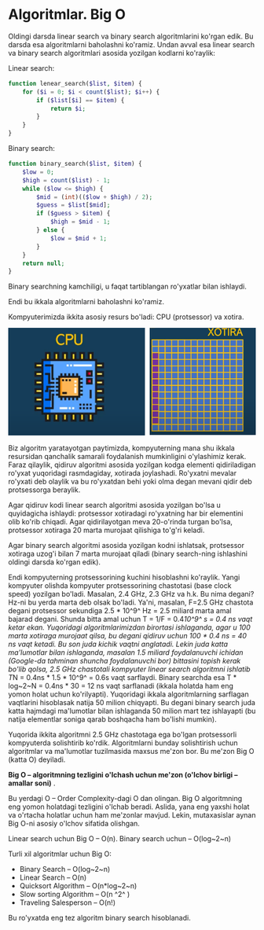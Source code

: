 # Algoritmlar. Big O


Oldingi darsda linear search va binary search algoritmlarini ko'rgan edik. Bu darsda esa algoritmlarni baholashni ko'ramiz. Undan avval esa linear search va binary search algoritmlari asosida yozilgan kodlarni ko'raylik:

Linear search:

```php
function lenear_search($list, $item) {
	for ($i = 0; $i < count($list); $i++) {
		if ($list[$i] == $item) {
			return $i;
		}
	}
}
```

Binary search:

```php
function binary_search($list, $item) {
	$low = 0;
	$high = count($list) - 1;
	while ($low <= $high) {
		$mid = (int)(($low + $high) / 2);
		$guess = $list[$mid];
		if ($guess > $item) {
			$high = $mid - 1;
		} else {
			$low = $mid + 1;
		}
	}
	return null;
}
```


Binary searchning kamchiligi, u faqat tartiblangan ro'yxatlar bilan ishlaydi.

Endi bu ikkala algoritmlarni baholashni ko'ramiz.

Kompyuterimizda ikkita asosiy resurs bo'ladi: CPU (protsessor) va xotira.

![1681736173880](image/2.BigO/1681736173880.png)


Biz algoritm yaratayotgan paytimizda, kompyuterning mana shu ikkala resursidan qanchalik samarali foydalanish mumkinligini o'ylashimiz kerak. Faraz qilaylik, qidiruv algoritmi asosida yozilgan kodga elementi qidiriladigan ro'yxat yuqoridagi rasmdagiday, xotirada joylashadi. Ro'yxatni mevalar ro'yxati deb olaylik va bu ro'yxatdan behi yoki olma degan mevani qidir deb protsessorga beraylik.

Agar qidiruv kodi linear search algoritmi asosida yozilgan bo'lsa u quyidagicha ishlaydi: protsessor xotiradagi ro'yxatning har bir elementini olib ko'rib chiqadi. Agar qidirilayotgan meva 20-o'rinda turgan bo'lsa, protsessor xotiraga 20 marta murojaat qilishiga to'g'ri keladi.

Agar binary search algoritmi asosida yozilgan kodni ishlatsak, protsessor xotiraga uzog'i bilan 7 marta murojaat qiladi (binary search-ning ishlashini oldingi darsda ko'rgan edik).

Endi kompyuterning protsessorining kuchini hisoblashni ko'raylik. Yangi kompyuter olishda kompyuter protsessorining chastotasi (base clock speed) yozilgan bo'ladi. Masalan, 2.4 GHz, 2.3 GHz va h.k. Bu nima degani? Hz-ni bu yerda marta deb olsak bo'ladi. Ya'ni, masalan, F=2.5 GHz chastota degani protsessor sekundiga 2.5 * 10­^9^ Hz = 2.5 miliard marta amal bajarad degani. Shunda bitta amal uchun T = 1/F = 0.4*10^9^ s = 0.4 ns vaqt ketar ekan. Yuqoridagi algoritmlarimizdan birortasi ishlaganda, agar u 100 marta xotiraga murojaat qilsa, bu degani qidiruv uchun 100 * 0.4 ns = 40 ns vaqt ketadi. Bu son juda kichik vaqtni anglatadi. Lekin juda katta ma'lumotlar bilan ishlaganda, masalan 1.5 miliard foydalanuvchi ichidan (Google-da tahminan shuncha foydalanuvchi bor) bittasini topish kerak bo'lib qolsa, 2.5 GHz chastotali kompyuter linear search algoritmni ishlatib T*N = 0.4ns * 1.5 * 10^9^ = 0.6s vaqt sarflaydi. Binary searchda esa T * log~2~N = 0.4ns * 30 = 12 ns vaqt sarflanadi (ikkala holatda ham eng yomon holat uchun ko'rilyapti). Yuqoridagi ikkala algoritmlarning sarflagan vaqtlarini hisoblasak natija 50 milion chiqyapti. Bu degani binary search juda katta hajmdagi ma'lumotlar bilan ishlaganda 50 milion mart tez ishlayapti (bu natija elementlar soniga qarab boshqacha ham bo'lishi mumkin).

Yuqorida ikkita algoritmni 2.5 GHz chastotaga ega bo'lgan protsessorli kompyuterda solishtirib ko'rdik. Algoritmlarni bunday solishtirish uchun algoritmlar va ma'lumotlar tuzilmasida maxsus me'zon bor. Bu me'zon Big O (katta O) deyiladi.


 **Big O – algoritmning tezligini o'lchash uchun me'zon (o'lchov birligi – amallar soni)** .

Bu yerdagi O – Order Complexity-dagi O dan olingan. Big O algoritmning eng yomon holatdagi tezligini o'lchab beradi. Aslida, yana eng yaxshi holat va o'rtacha holatlar uchun ham me'zonlar mavjud. Lekin, mutaxasislar aynan Big O-ni asosiy o'lchov sifatida olishgan.

Linear search uchun Big O – O(n). Binary search uchun – O(log~2~n)

Turli xil algoritmlar uchun Big O:

* Binary Search – O(log~2~n)
* Linear Search – O(n)
* Quicksort Algorithm – O(n*log~2~n)
* Slow sorting Algorithm – O(n ^2^ )
* Traveling Salesperson – O(n!)

Bu ro'yxatda eng tez algoritm binary search hisoblanadi.
